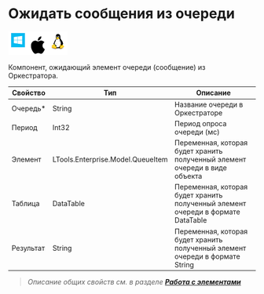 # Ожидать сообщения из очереди

![](<../../../../.gitbook/assets/image (815).png>)

Компонент, ожидающий элемент очереди (сообщение) из Оркестратора.


| Свойство   | Тип    | Описание                 | 
| ---------- | ------ | ------------------------ | 
| Очередь\*  | String | Название очереди в Оркестраторе 
| Период     | Int32  | Период опроса очереди (мс) 
| Элемент    | LTools.Enterprise.Model.QueueItem | Переменная, которая будет хранить полученный элемент очереди в виде объекта
| Таблица    | DataTable | Переменная, которая будет хранить полученный элемент очереди в формате DataTable 
| Результат  | String | Переменная, которая будет хранить полученный элемент очереди в формате String 

> *Описание общих свойств см. в разделе [**Работа с элементами**](https://docs.primo-rpa.ru/primo-rpa/primo-studio/process/elements)*

  

